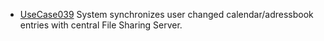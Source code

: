 * [UseCase039](UseCase039.md) System synchronizes user changed calendar/adressbook entries with central File Sharing Server.
